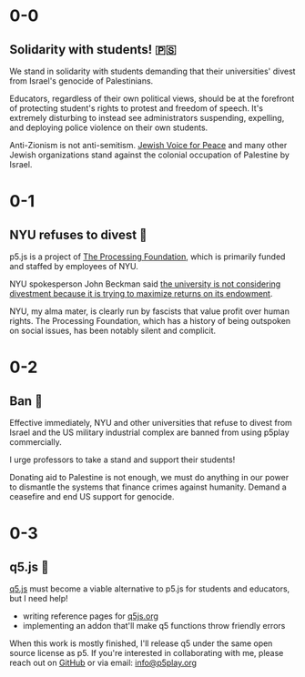 # 0-0

## Solidarity with students! 🇵🇸

We stand in solidarity with students demanding that their universities' divest from Israel's genocide of Palestinians.

Educators, regardless of their own political views, should be at the forefront of protecting student's rights to protest and freedom of speech. It's extremely disturbing to instead see administrators suspending, expelling, and deploying police violence on their own students.

Anti-Zionism is not anti-semitism. [Jewish Voice for Peace](https://www.jewishvoiceforpeace.org) and many other Jewish organizations stand against the colonial occupation of Palestine by Israel.

# 0-1

## NYU refuses to divest 💸

p5.js is a project of [The Processing Foundation](https://processingfoundation.org/people), which is primarily funded and staffed by employees of NYU.

NYU spokesperson John Beckman said [the university is not considering divestment because it is trying to maximize returns on its endowment](https://nyunews.com/news/2024/04/25/israel-divertment-protests-continue/).

NYU, my alma mater, is clearly run by fascists that value profit over human rights. The Processing Foundation, which has a history of being outspoken on social issues, has been notably silent and complicit.

# 0-2

## Ban 🚫

Effective immediately, NYU and other universities that refuse to divest from Israel and the US military industrial complex are banned from using p5play commercially.

I urge professors to take a stand and support their students!

Donating aid to Palestine is not enough, we must do anything in our power to dismantle the systems that finance crimes against humanity. Demand a ceasefire and end US support for genocide.

# 0-3

## q5.js 🎨

[q5.js](https://github.com/quinton-ashley/q5.js) must become a viable alternative to p5.js for students and educators, but I need help!

- writing reference pages for [q5js.org](https://q5js.org)
- implementing an addon that'll make q5 functions throw friendly errors

When this work is mostly finished, I'll release q5 under the same open source license as p5. If you're interested in collaborating with me, please reach out on [GitHub](https://github.com/quinton-ashley/q5.js) or via email: <info@p5play.org>

